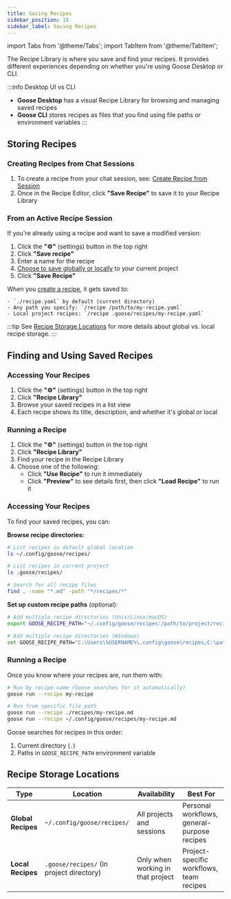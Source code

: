 ```yaml
---
title: Saving Recipes
sidebar_position: 15
sidebar_label: Saving Recipes
---
```


import Tabs from '@theme/Tabs';
import TabItem from '@theme/TabItem';

The Recipe Library is where you save and find your recipes. It provides different experiences depending on whether you're using Goose Desktop or CLI.

:::info Desktop UI vs CLI
- **Goose Desktop** has a visual Recipe Library for browsing and managing saved recipes
- **Goose CLI** stores recipes as files that you find using file paths or environment variables
:::

## Storing Recipes

<Tabs groupId="interface">
  <TabItem value="desktop" label="Goose Desktop" default>

### Creating Recipes from Chat Sessions
1. To create a recipe from your chat session, see: [Create Recipe from Session](/docs/guides/recipes/session-recipes#create-recipe)
2. Once in the Recipe Editor, click **"Save Recipe"** to save it to your Recipe Library

### From an Active Recipe Session
If you're already using a recipe and want to save a modified version:
1. Click the **"⚙️"** (settings) button in the top right
2. Click **"Save recipe"**
3. Enter a name for the recipe
4. [Choose to save globally or locally](#recipe-storage-locations) to your current project
5. Click **"Save Recipe"**

  </TabItem>
  <TabItem value="cli" label="Goose CLI">

When you [create a recipe](/docs/guides/recipes/recipe-reference), it gets saved to:

    - `./recipe.yaml` by default (current directory)
    - Any path you specify: `/recipe /path/to/my-recipe.yaml`
    - Local project recipes: `/recipe .goose/recipes/my-recipe.yaml`
  </TabItem>
</Tabs>

:::tip
See [Recipe Storage Locations](#recipe-storage-locations) for more details about global vs. local recipe storage.
:::

## Finding and Using Saved Recipes

<Tabs groupId="interface">
  <TabItem value="desktop" label="Goose Desktop" default>

### Accessing Your Recipes
1. Click the **"⚙️"** (settings) button in the top right
2. Click **"Recipe Library"**
3. Browse your saved recipes in a list view
4. Each recipe shows its title, description, and whether it's global or local

### Running a Recipe
1. Click the **"⚙️"** (settings) button in the top right
2. Click **"Recipe Library"**
3. Find your recipe in the Recipe Library
4. Choose one of the following:
   - Click **"Use Recipe"** to run it immediately
   - Click **"Preview"** to see details first, then click **"Load Recipe"** to run it

  </TabItem>
  <TabItem value="cli" label="Goose CLI">

### Accessing Your Recipes
To find your saved recipes, you can:

**Browse recipe directories:**
```bash
# List recipes in default global location
ls ~/.config/goose/recipes/

# List recipes in current project
ls .goose/recipes/

# Search for all recipe files
find . -name "*.md" -path "*/recipes/*"
```

**Set up custom recipe paths** (optional):
```bash
# Add multiple recipe directories (Unix/Linux/macOS)
export GOOSE_RECIPE_PATH="~/.config/goose/recipes:/path/to/project/recipes"

# Add multiple recipe directories (Windows)
set GOOSE_RECIPE_PATH="C:\Users\%USERNAME%\.config\goose\recipes;C:\path\to\project\recipes"
```

### Running a Recipe
Once you know where your recipes are, run them with:

```bash
# Run by recipe name (Goose searches for it automatically)
goose run --recipe my-recipe

# Run from specific file path
goose run --recipe ./recipes/my-recipe.md
goose run --recipe ~/.config/goose/recipes/my-recipe.md
```

Goose searches for recipes in this order:
1. Current directory (`.`)
2. Paths in `GOOSE_RECIPE_PATH` environment variable

  </TabItem>
</Tabs>

## Recipe Storage Locations

| Type | Location | Availability | Best For |
|------|----------|-------------|----------|
| **Global Recipes** | `~/.config/goose/recipes/` | All projects and sessions | Personal workflows, general-purpose recipes |
| **Local Recipes** | `.goose/recipes/` (in project directory) | Only when working in that project | Project-specific workflows, team recipes |